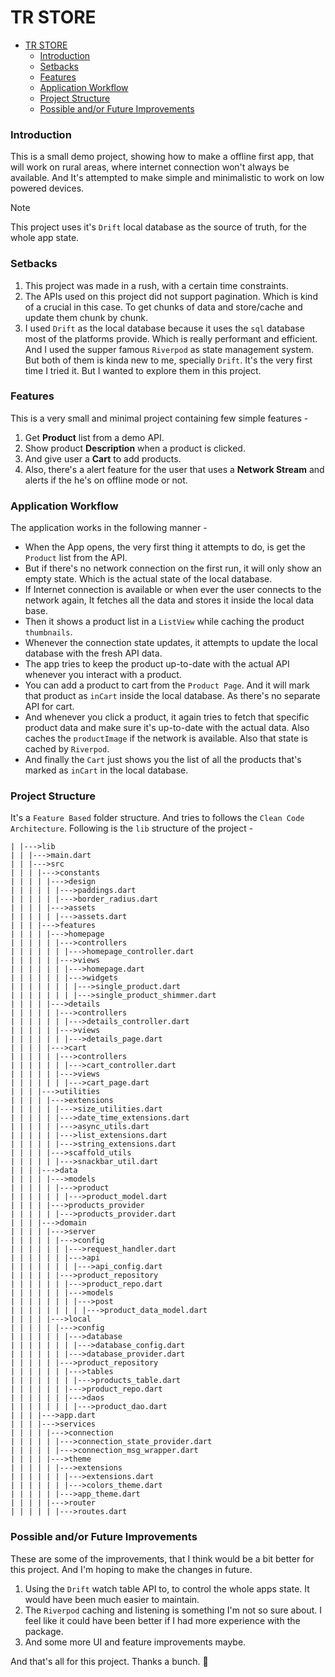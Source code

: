 # TR STORE

- [TR STORE](#tr-store)
    - [Introduction](#introduction)
    - [Setbacks](#setbacks)
    - [Features](#features)
    - [Application Workflow](#application-workflow)
    - [Project Structure](#project-structure)
    - [Possible and/or Future Improvements](#possible-andor-future-improvements)
  
### Introduction

This is a small demo project, showing how to make a offline first app, that will work on rural areas, where internet connection won't always be available. And It's attempted to make simple and minimalistic to work on low powered devices.

> [!NOTE] 
>  This project uses it's `Drift` local database as the source of truth, for the whole app state.



### Setbacks
1. This project was made in a rush, with a certain time constraints.
2. The APIs used on this project did not support pagination. Which is kind of a crucial in this case. To get chunks of data and store/cache and update them chunk by chunk.
3. I used `Drift` as the local database because it uses the `sql` database most of the platforms provide. Which is really performant and efficient. And I used the supper famous `Riverpod` as state management system. But both of them is kinda new to me, specially `Drift`. It's the very first time I tried it. But I wanted to explore them in this project.

### Features
This is a very small and minimal project containing few simple features -
1. Get **Product** list from a demo API.
2. Show product **Description** when a product is clicked.
3. And give user a **Cart** to add products.
4. Also, there's a alert feature for the user that uses a **Network Stream** and alerts if the he's on offline mode or not.

### Application Workflow
The application works in the following manner -
* When the App opens, the very first thing it attempts to do, is get the `Product` list from the API.
* But if there's no network connection on the first run, it will only show an empty state. Which is the actual state of the local database.
* If Internet connection is available or when ever the user connects to the network again, It fetches all the data and stores it inside the local data base.
* Then it shows a product list in a `ListView` while caching the product `thumbnails`.
* Whenever the connection state updates, it attempts to update the local database with the fresh API data.
* The app tries to keep the product up-to-date with the actual API whenever you interact with a product.
* You can add a product to cart from the `Product Page`. And it will mark that product as `inCart` inside the local database. As there's no separate API for cart.
*  And whenever you click a product, it again tries to fetch that specific product data and make sure it's up-to-date with the actual data. Also caches the `productImage` if the network is available. Also that state is cached by `Riverpod`.
*  And finally the `Cart` just shows you the list of all the products that's marked as `inCart` in the local database.
   
### Project Structure
It's a `Feature Based` folder structure. And tries to follows the `Clean Code Architecture`. Following is the `lib` structure of the project -
```
| |--->lib
| | |--->main.dart
| | |--->src
| | | |--->constants
| | | | |--->design
| | | | | |--->paddings.dart
| | | | | |--->border_radius.dart
| | | | |--->assets
| | | | | |--->assets.dart
| | | |--->features
| | | | |--->homepage
| | | | | |--->controllers
| | | | | | |--->homepage_controller.dart
| | | | | |--->views
| | | | | | |--->homepage.dart
| | | | | | |--->widgets
| | | | | | | |--->single_product.dart
| | | | | | | |--->single_product_shimmer.dart
| | | | |--->details
| | | | | |--->controllers
| | | | | | |--->details_controller.dart
| | | | | |--->views
| | | | | | |--->details_page.dart
| | | | |--->cart
| | | | | |--->controllers
| | | | | | |--->cart_controller.dart
| | | | | |--->views
| | | | | | |--->cart_page.dart
| | | |--->utilities
| | | | |--->extensions
| | | | | |--->size_utilities.dart
| | | | | |--->date_time_extensions.dart
| | | | | |--->async_utils.dart
| | | | | |--->list_extensions.dart
| | | | | |--->string_extensions.dart
| | | | |--->scaffold_utils
| | | | | |--->snackbar_util.dart
| | | |--->data
| | | | |--->models
| | | | | |--->product
| | | | | | |--->product_model.dart
| | | | |--->products_provider
| | | | | |--->products_provider.dart
| | | |--->domain
| | | | |--->server
| | | | | |--->config
| | | | | | |--->request_handler.dart
| | | | | | |--->api
| | | | | | | |--->api_config.dart
| | | | | |--->product_repository
| | | | | | |--->product_repo.dart
| | | | | | |--->models
| | | | | | | |--->post
| | | | | | | | |--->product_data_model.dart
| | | | |--->local
| | | | | |--->config
| | | | | | |--->database
| | | | | | | |--->database_config.dart
| | | | | | |--->database_provider.dart
| | | | | |--->product_repository
| | | | | | |--->tables
| | | | | | | |--->products_table.dart
| | | | | | |--->product_repo.dart
| | | | | | |--->daos
| | | | | | | |--->product_dao.dart
| | | |--->app.dart
| | | |--->services
| | | | |--->connection
| | | | | |--->connection_state_provider.dart
| | | | | |--->connection_msg_wrapper.dart
| | | | |--->theme
| | | | | |--->extensions
| | | | | | |--->extensions.dart
| | | | | | |--->colors_theme.dart
| | | | | |--->app_theme.dart
| | | | |--->router
| | | | | |--->routes.dart
```
### Possible and/or Future Improvements
These are some of the improvements, that I think would be a bit better for this project. And I'm hoping to make the changes in future.
1. Using the `Drift` watch table API to, to control the whole apps state. It would have been much easier to maintain.
2. The `Riverpod` caching and listening is something I'm not so sure about. I feel like it could have been better if I had more experience with the package.
3. And some more UI and feature improvements maybe.

And that's all for this project. Thanks a bunch. 💙


